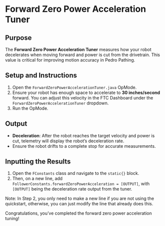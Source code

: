 # Forward Zero Power Acceleration Tuner

## Purpose

The **Forward Zero Power Acceleration Tuner** measures how your robot decelerates when moving forward and power is cut from the drivetrain. This value is critical for improving motion accuracy in Pedro Pathing.



## Setup and Instructions

1. Open the `ForwardZeroPowerAccelerationTuner.java` OpMode.
2. Ensure your robot has enough space to accelerate to **30 inches/second** forward. You can adjust this velocity in the FTC Dashboard under the `ForwardZeroPowerAccelerationTuner` dropdown.
3. Run the OpMode.



## Output

* **Deceleration**: After the robot reaches the target velocity and power is cut, telemetry will display the robot’s deceleration rate.
* Ensure the robot drifts to a complete stop for accurate measurements.



## Inputting the Results

1. Open the `FConstants` class and navigate to the `static{}` block.
2. Then, on a new line, add `FollowerConstants.forwardZeroPowerAcceleration = [OUTPUT]`, with `[OUTPUT]` being the deceleration rate output from the tuner.

Note: In Step 2, you only need to make a new line if you are not using the quickstart, otherwise, you can just modify the line that already does this.  

Congratulations, you’ve completed the forward zero power acceleration tuning!
